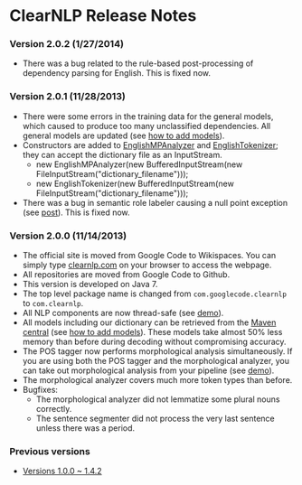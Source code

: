 # ClearNLP Release Notes
### Version 2.0.2 (1/27/2014)
* There was a bug related to the rule-based post-processing of dependency parsing for English. This is fixed now.

### Version 2.0.1 (11/28/2013)
* There were some errors in the training data for the general models, which caused to produce too many unclassified dependencies. All general models are updated (see [how to add models](getting_started/add_models.md)).
* Constructors are added to [EnglishMPAnalyzer](https://github.com/clearnlp/clearnlp/blob/master/src/main/java/com/clearnlp/component/morph/EnglishMPAnalyzer.java) and [EnglishTokenizer](https://github.com/clearnlp/clearnlp/blob/master/src/main/java/com/clearnlp/tokenization/EnglishTokenizer.java); they can accept the dictionary file as an InputStream.
	- new EnglishMPAnalyzer(new BufferedInputStream(new FileInputStream("dictionary_filename")));
	- new EnglishTokenizer(new BufferedInputStream(new FileInputStream("dictionary_filename")));
* There was a bug in semantic role labeler causing a null point exception (see [post](https://groups.google.com/forum/#!topic/clearnlp/yNfnJyc68mM)). This is fixed now.

### Version 2.0.0 (11/14/2013)
* The official site is moved from Google Code to Wikispaces. You can simply type [clearnlp.com](http://clearnlp.com/) on your browser to access the webpage.
* All repositories are moved from Google Code to Github.
* This version is developed on Java 7.
* The top level package name is changed from `com.googlecode.clearnlp` to `com.clearnlp`.
* All NLP components are now thread-safe (see [demo](demo/clearnlp_demo.md)).
* All models including our dictionary can be retrieved from the [Maven central](http://search.maven.org/#search%7Cga%7C1%7Ccom.clearnlp) (see [how to add models](getting_started/add_models.md)). These models take almost 50% less memory than before during decoding without compromising accuracy.
* The POS tagger now performs morphological analysis simultaneously. If you are using both the POS tagger and the morphological analyzer, you can take out morphological analysis from your pipeline (see [demo](demo/clearnlp_demo.md)).
* The morphological analyzer covers much more token types than before.
* Bugfixes:
	- The morphological analyzer did not lemmatize some plural nouns correctly.
	- The sentence segmenter did not process the very last sentence unless there was a period.

### Previous versions
* [Versions 1.0.0 ~ 1.4.2](https://code.google.com/p/clearnlp/wiki/ReleaseNotes)
